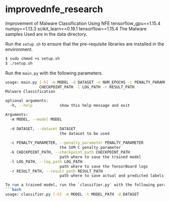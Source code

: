 # improvednfe_research
Improvement of Malware Classification Using NFE
tensorflow_gpu==1.15.4
numpy==1.13.3
scikit_learn==0.19.1
tensorflow==1.15.4
The Malware samples Used are in the data directory.

Run the `setup.sh` to ensure that the pre-requisite libraries are installed in the environment.
```bash
$ sudo chmod +x setup.sh
$ ./setup.sh
```

Run the `main.py` with the following parameters.
```bash
usage: main.py [-h] -m MODEL -d DATASET -n NUM_EPOCHS -c PENALTY_PARAMETER -k
               CHECKPOINT_PATH -l LOG_PATH -r RESULT_PATH
Malware Classification

optional arguments:
  -h, --help            show this help message and exit

Arguments:
  -m MODEL, --model MODEL
                       
  -d DATASET, --dataset DATASET
                        the dataset to be used
  
  -c PENALTY_PARAMETER, --penalty_parameter PENALTY_PARAMETER
                        the SVM C penalty parameter
  -k CHECKPOINT_PATH, --checkpoint_path CHECKPOINT_PATH
                        path where to save the trained model
  -l LOG_PATH, --log_path LOG_PATH
                        path where to save the TensorBoard logs
  -r RESULT_PATH, --result_path RESULT_PATH
                        path where to save actual and predicted labels array

To run a trained model, run the `classifier.py` with the following parameters.
```bash
usage: classifier.py [-h] -m MODEL -t MODEL_PATH -d DATASET



